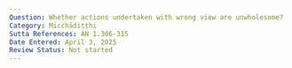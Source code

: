```yaml
---
Question: Whether actions undertaken with wrong view are unwholesome?
Category: Micchādiṭṭhi
Sutta References: AN 1.306-315
Date Entered: April 3, 2025
Review Status: Not started
---
```

